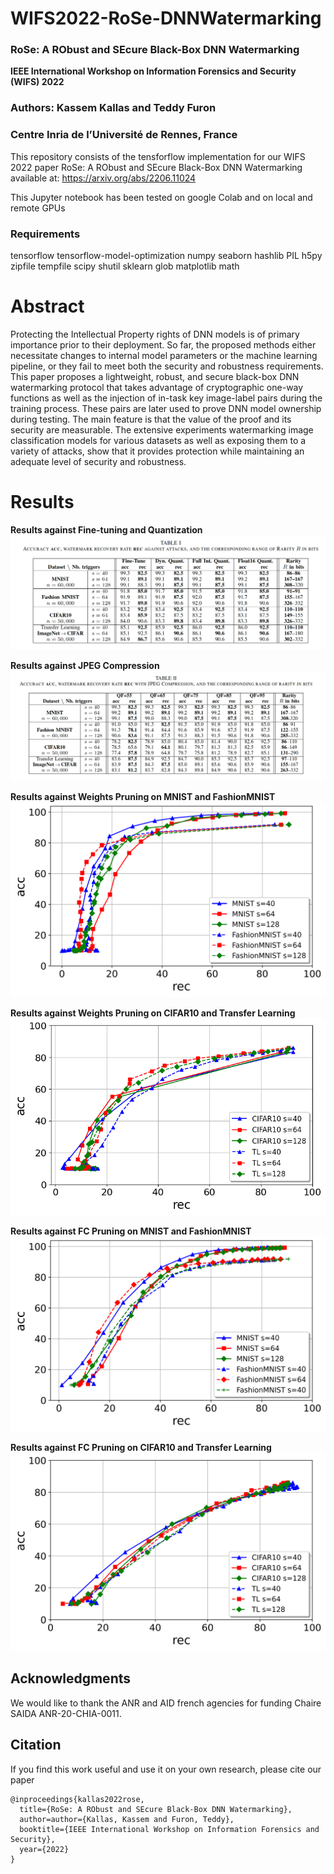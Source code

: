 # WIFS2022-RoSe-DNNWatermarking

### RoSe: A RObust and SEcure Black-Box DNN Watermarking
**IEEE International Workshop on Information Forensics and Security (WIFS) 2022**

### Authors: Kassem Kallas and Teddy Furon

### Centre Inria de l’Université de Rennes, France

This repository consists of the tensforflow implementation for our WIFS 2022 paper RoSe: A RObust and SEcure Black-Box DNN Watermarking available at:
https://arxiv.org/abs/2206.11024

This Jupyter notebook has been tested on google Colab and on local and remote GPUs

### Requirements
tensorflow
tensorflow-model-optimization
numpy
seaborn
hashlib
PIL
h5py
zipfile
tempfile
scipy
shutil
sklearn
glob
matplotlib
math

# Abstract
Protecting the Intellectual Property rights of DNN models is of primary importance prior to their deployment. So far, the proposed methods either necessitate changes to internal model parameters or the machine learning pipeline, or they fail to meet both the security and robustness requirements. This paper proposes a lightweight, robust, and secure black-box DNN watermarking protocol that takes advantage of cryptographic one-way functions as well as the injection of in-task key image-label pairs during the training process. These pairs are later used to prove DNN model ownership during testing. The main feature is that the value of the proof and its security are measurable. The extensive experiments watermarking image classification models for various datasets as well as exposing them to a variety of attacks, show that it provides protection while maintaining an adequate level of security and robustness.

# Results
**Results against Fine-tuning and Quantization**
![alt Results Against Attacks](https://github.com/KassemKallas/WIFS2022-RoSe-DNNWatermarking/blob/main/Table1.png?raw=true)

**Results against JPEG Compression**
![alt Results with JPEG Compression](https://github.com/KassemKallas/WIFS2022-RoSe-DNNWatermarking/blob/main/Table2.png?raw=true)

**Results against Weights Pruning on MNIST and FashionMNIST**
![alt Results with JPEG Compression](https://github.com/KassemKallas/WIFS2022-RoSe-DNNWatermarking/blob/main/Weightspruning_MNIST_FashionMNIST.png?raw=true)

**Results against Weights Pruning on CIFAR10 and Transfer Learning**
![alt Results with JPEG Compression](https://github.com/KassemKallas/WIFS2022-RoSe-DNNWatermarking/blob/main/Weightspruning_CIFAR10_IMAGENET.png?raw=true)

**Results against FC Pruning on MNIST and FashionMNIST**
![alt Results with JPEG Compression](https://github.com/KassemKallas/WIFS2022-RoSe-DNNWatermarking/blob/main/FCpruning_MNIST_FashionMNIST.png?raw=true)

**Results against FC Pruning on CIFAR10 and Transfer Learning**
![alt Results with JPEG Compression](https://github.com/KassemKallas/WIFS2022-RoSe-DNNWatermarking/blob/main/FCpruning_CIFAR10_IMAGENET.png?raw=true)

## Acknowledgments
We would like to thank the ANR and AID french agencies for funding Chaire SAIDA ANR-20-CHIA-0011.

## Citation

If you find this work useful and use it on your own research, please cite our paper

```
@inproceedings{kallas2022rose,
  title={RoSe: A RObust and SEcure Black-Box DNN Watermarking},
  author=author={Kallas, Kassem and Furon, Teddy},
  booktitle={IEEE International Workshop on Information Forensics and Security},
  year={2022}
}

```
